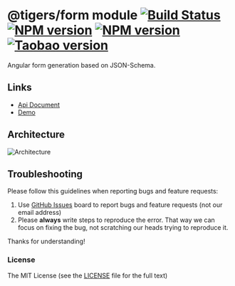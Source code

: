 # @tigers/form module [![Build Status](https://travis-ci.org/cipchk/delon.svg?branch=master)](https://travis-ci.org/cipchk/delon) [![NPM version](https://img.shields.io/npm/v/@tigers/form.svg)](https://www.npmjs.com/package/@tigers/form) [![NPM version](https://img.shields.io/npm/v/@tigers/form/next.svg)](https://www.npmjs.com/package/@tigers/form) [![Taobao version](https://npm.taobao.org/badge/v/@tigers/form.svg?style=flat-square)](https://npm.taobao.org/package/@tigers/form)

Angular form generation based on JSON-Schema.

## Links

- [Api Document](http://ng-alain.com/form)
- [Demo](https://cipchk.github.io/ng-alain/)

## Architecture

![Architecture](https://raw.githubusercontent.com/cipchk/delon/master/_screenshot/architecture.png)

## Troubleshooting

Please follow this guidelines when reporting bugs and feature requests:

1. Use [GitHub Issues](https://github.com/cipchk/delon/issues) board to report bugs and feature requests (not our email address)
2. Please **always** write steps to reproduce the error. That way we can focus on fixing the bug, not scratching our heads trying to reproduce it.

Thanks for understanding!

### License

The MIT License (see the [LICENSE](https://github.com/cipchk/delon/blob/master/LICENSE) file for the full text)
